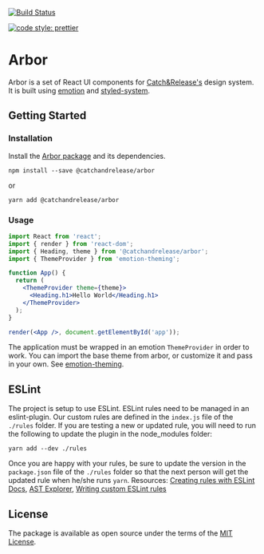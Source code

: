 [![Build
Status](https://travis-ci.com/CatchRelease/arbor.svg?branch=master)](https://travis-ci.com/CatchRelease/arbor)

[![code style:
prettier](https://img.shields.io/badge/code_style-prettier-ff69b4.svg?style=flat-square)](https://github.com/prettier/prettier)

# Arbor

Arbor is a set of React UI components for [Catch&Release's](https://www.catchandrelease.com/) design system.
It is built using [emotion](https://emotion.sh/) and [styled-system](https://github.com/jxnblk/styled-system).

## Getting Started

### Installation

Install the [Arbor package](https://www.npmjs.com/package/@catchandrelease/arbor) and its dependencies.

```
npm install --save @catchandrelease/arbor
```

or

```
yarn add @catchandrelease/arbor
```

### Usage

```jsx
import React from 'react';
import { render } from 'react-dom';
import { Heading, theme } from '@catchandrelease/arbor';
import { ThemeProvider } from 'emotion-theming';

function App() {
  return (
    <ThemeProvider theme={theme}>
      <Heading.h1>Hello World</Heading.h1>
    </ThemeProvider>
  );
}

render(<App />, document.getElementById('app'));
```

The application must be wrapped in an emotion `ThemeProvider` in order to work.
You can import the base theme from arbor, or customize it and pass in your own.
See [emotion-theming](https://github.com/emotion-js/emotion/blob/master/docs/theming.md).

## ESLint

The project is setup to use ESLint. ESLint rules need to be managed in an
eslint-plugin. Our custom rules are defined in the `index.js` file of the
`./rules` folder. If you are testing a new or updated rule, you will need to run
the following to update the plugin in the node_modules folder:

```
yarn add --dev ./rules
```

Once you are happy with your rules, be sure to update the version in the
`package.json` file of the `./rules` folder so that the next person will get the
updated rule when he/she runs `yarn`. Resources: [Creating rules with ESLint
Docs](https://eslint.org/docs/developer-guide/working-with-rules), [AST
Explorer](https://astexplorer.net/), [Writing custom ESLint
rules](https://www.kenneth-truyers.net/2016/05/27/writing-custom-eslint-rules/)

## License

The package is available as open source under the terms of the [MIT License](https://opensource.org/licenses/MIT).
